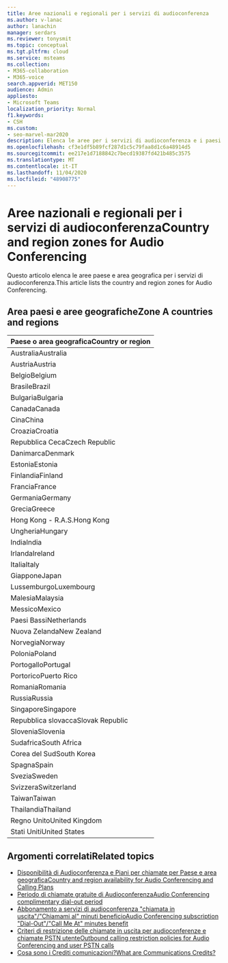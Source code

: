 ```yaml
---
title: Aree nazionali e regionali per i servizi di audioconferenza
ms.author: v-lanac
author: lanachin
manager: serdars
ms.reviewer: tonysmit
ms.topic: conceptual
ms.tgt.pltfrm: cloud
ms.service: msteams
ms.collection:
- M365-collaboration
- M365-voice
search.appverid: MET150
audience: Admin
appliesto:
- Microsoft Teams
localization_priority: Normal
f1.keywords:
- CSH
ms.custom:
- seo-marvel-mar2020
description: Elenca le aree per i servizi di audioconferenza e i paesi e le aree geografiche di ogni zona.
ms.openlocfilehash: cf3e1df5b89fcf287d1c5c79faa8d1c6a48914d5
ms.sourcegitcommit: ee217e1d7188842c7becd19387fd421b485c3575
ms.translationtype: MT
ms.contentlocale: it-IT
ms.lasthandoff: 11/04/2020
ms.locfileid: "48908775"
---
```

# <a name="country-and-region-zones-for-audio-conferencing"></a><span data-ttu-id="595e6-103">Aree nazionali e regionali per i servizi di audioconferenza</span><span class="sxs-lookup"><span data-stu-id="595e6-103">Country and region zones for Audio Conferencing</span></span>

<span data-ttu-id="595e6-104">Questo articolo elenca le aree paese e area geografica per i servizi di audioconferenza.</span><span class="sxs-lookup"><span data-stu-id="595e6-104">This article lists the country and region zones for Audio Conferencing.</span></span>

## <a name="zone-a-countries-and-regions"></a><span data-ttu-id="595e6-105">Area paesi e aree geografiche</span><span class="sxs-lookup"><span data-stu-id="595e6-105">Zone A countries and regions</span></span>

|<span data-ttu-id="595e6-106">Paese o area geografica</span><span class="sxs-lookup"><span data-stu-id="595e6-106">Country or region</span></span>    |
|-----|
|<span data-ttu-id="595e6-107">Australia</span><span class="sxs-lookup"><span data-stu-id="595e6-107">Australia</span></span>  <br/> |
|<span data-ttu-id="595e6-108">Austria</span><span class="sxs-lookup"><span data-stu-id="595e6-108">Austria</span></span>  <br/> |
|<span data-ttu-id="595e6-109">Belgio</span><span class="sxs-lookup"><span data-stu-id="595e6-109">Belgium</span></span>  <br/> |
|<span data-ttu-id="595e6-110">Brasile</span><span class="sxs-lookup"><span data-stu-id="595e6-110">Brazil</span></span>  <br/> |
|<span data-ttu-id="595e6-111">Bulgaria</span><span class="sxs-lookup"><span data-stu-id="595e6-111">Bulgaria</span></span>  <br/> |
|<span data-ttu-id="595e6-112">Canada</span><span class="sxs-lookup"><span data-stu-id="595e6-112">Canada</span></span>  <br/> |
|<span data-ttu-id="595e6-113">Cina</span><span class="sxs-lookup"><span data-stu-id="595e6-113">China</span></span>  <br/> |
|<span data-ttu-id="595e6-114">Croazia</span><span class="sxs-lookup"><span data-stu-id="595e6-114">Croatia</span></span>  <br/> |
|<span data-ttu-id="595e6-115">Repubblica Ceca</span><span class="sxs-lookup"><span data-stu-id="595e6-115">Czech Republic</span></span>  <br/> |
|<span data-ttu-id="595e6-116">Danimarca</span><span class="sxs-lookup"><span data-stu-id="595e6-116">Denmark</span></span>  <br/> |
|<span data-ttu-id="595e6-117">Estonia</span><span class="sxs-lookup"><span data-stu-id="595e6-117">Estonia</span></span>  <br/> |
|<span data-ttu-id="595e6-118">Finlandia</span><span class="sxs-lookup"><span data-stu-id="595e6-118">Finland</span></span>  <br/> |
|<span data-ttu-id="595e6-119">Francia</span><span class="sxs-lookup"><span data-stu-id="595e6-119">France</span></span>  <br/> |
|<span data-ttu-id="595e6-120">Germania</span><span class="sxs-lookup"><span data-stu-id="595e6-120">Germany</span></span>  <br/> |
|<span data-ttu-id="595e6-121">Grecia</span><span class="sxs-lookup"><span data-stu-id="595e6-121">Greece</span></span>  <br/> |
|<span data-ttu-id="595e6-122">Hong Kong - R.A.S.</span><span class="sxs-lookup"><span data-stu-id="595e6-122">Hong Kong</span></span>  <br/> |
|<span data-ttu-id="595e6-123">Ungheria</span><span class="sxs-lookup"><span data-stu-id="595e6-123">Hungary</span></span>  <br/> |
|<span data-ttu-id="595e6-124">India</span><span class="sxs-lookup"><span data-stu-id="595e6-124">India</span></span>  <br/> |
|<span data-ttu-id="595e6-125">Irlanda</span><span class="sxs-lookup"><span data-stu-id="595e6-125">Ireland</span></span>  <br/> |
|<span data-ttu-id="595e6-126">Italia</span><span class="sxs-lookup"><span data-stu-id="595e6-126">Italy</span></span>  <br/> |
|<span data-ttu-id="595e6-127">Giappone</span><span class="sxs-lookup"><span data-stu-id="595e6-127">Japan</span></span>  <br/> |
|<span data-ttu-id="595e6-128">Lussemburgo</span><span class="sxs-lookup"><span data-stu-id="595e6-128">Luxembourg</span></span>  <br/> |
|<span data-ttu-id="595e6-129">Malesia</span><span class="sxs-lookup"><span data-stu-id="595e6-129">Malaysia</span></span>  <br/> |
|<span data-ttu-id="595e6-130">Messico</span><span class="sxs-lookup"><span data-stu-id="595e6-130">Mexico</span></span>  <br/> |
|<span data-ttu-id="595e6-131">Paesi Bassi</span><span class="sxs-lookup"><span data-stu-id="595e6-131">Netherlands</span></span>  <br/> |
|<span data-ttu-id="595e6-132">Nuova Zelanda</span><span class="sxs-lookup"><span data-stu-id="595e6-132">New Zealand</span></span>  <br/> |
|<span data-ttu-id="595e6-133">Norvegia</span><span class="sxs-lookup"><span data-stu-id="595e6-133">Norway</span></span>  <br/> |
|<span data-ttu-id="595e6-134">Polonia</span><span class="sxs-lookup"><span data-stu-id="595e6-134">Poland</span></span>  <br/> |
|<span data-ttu-id="595e6-135">Portogallo</span><span class="sxs-lookup"><span data-stu-id="595e6-135">Portugal</span></span>  <br/> |
|<span data-ttu-id="595e6-136">Portorico</span><span class="sxs-lookup"><span data-stu-id="595e6-136">Puerto Rico</span></span>  <br/> |
|<span data-ttu-id="595e6-137">Romania</span><span class="sxs-lookup"><span data-stu-id="595e6-137">Romania</span></span>  <br/> |
|<span data-ttu-id="595e6-138">Russia</span><span class="sxs-lookup"><span data-stu-id="595e6-138">Russia</span></span>  <br/> |
|<span data-ttu-id="595e6-139">Singapore</span><span class="sxs-lookup"><span data-stu-id="595e6-139">Singapore</span></span>  <br/> |
|<span data-ttu-id="595e6-140">Repubblica slovacca</span><span class="sxs-lookup"><span data-stu-id="595e6-140">Slovak Republic</span></span>  <br/> |
|<span data-ttu-id="595e6-141">Slovenia</span><span class="sxs-lookup"><span data-stu-id="595e6-141">Slovenia</span></span>  <br/> |
|<span data-ttu-id="595e6-142">Sudafrica</span><span class="sxs-lookup"><span data-stu-id="595e6-142">South Africa</span></span>  <br/> |
|<span data-ttu-id="595e6-143">Corea del Sud</span><span class="sxs-lookup"><span data-stu-id="595e6-143">South Korea</span></span>  <br/> |
|<span data-ttu-id="595e6-144">Spagna</span><span class="sxs-lookup"><span data-stu-id="595e6-144">Spain</span></span>  <br/> |
|<span data-ttu-id="595e6-145">Svezia</span><span class="sxs-lookup"><span data-stu-id="595e6-145">Sweden</span></span>  <br/> |
|<span data-ttu-id="595e6-146">Svizzera</span><span class="sxs-lookup"><span data-stu-id="595e6-146">Switzerland</span></span>  <br/> |
|<span data-ttu-id="595e6-147">Taiwan</span><span class="sxs-lookup"><span data-stu-id="595e6-147">Taiwan</span></span>  <br/> |
|<span data-ttu-id="595e6-148">Thailandia</span><span class="sxs-lookup"><span data-stu-id="595e6-148">Thailand</span></span>  <br/> |
|<span data-ttu-id="595e6-149">Regno Unito</span><span class="sxs-lookup"><span data-stu-id="595e6-149">United Kingdom</span></span>  <br/> |
|<span data-ttu-id="595e6-150">Stati Uniti</span><span class="sxs-lookup"><span data-stu-id="595e6-150">United States</span></span>  <br/> |

## <a name="related-topics"></a><span data-ttu-id="595e6-151">Argomenti correlati</span><span class="sxs-lookup"><span data-stu-id="595e6-151">Related topics</span></span>

- [<span data-ttu-id="595e6-152">Disponibilità di Audioconferenza e Piani per chiamate per Paese e area geografica</span><span class="sxs-lookup"><span data-stu-id="595e6-152">Country and region availability for Audio Conferencing and Calling Plans</span></span>](country-and-region-availability-for-audio-conferencing-and-calling-plans/country-and-region-availability-for-audio-conferencing-and-calling-plans.md)
- [<span data-ttu-id="595e6-153">Periodo di chiamate gratuite di Audioconferenza</span><span class="sxs-lookup"><span data-stu-id="595e6-153">Audio Conferencing complimentary dial-out period</span></span>](complimentary-dial-out-period.md)
- [<span data-ttu-id="595e6-154">Abbonamento a servizi di audioconferenza "chiamata in uscita"/"Chiamami al" minuti beneficio</span><span class="sxs-lookup"><span data-stu-id="595e6-154">Audio Conferencing subscription "Dial-Out"/"Call Me At" minutes benefit</span></span>](audio-conferencing-subscription-dial-out.md)
- [<span data-ttu-id="595e6-155">Criteri di restrizione delle chiamate in uscita per audioconferenze e chiamate PSTN utente</span><span class="sxs-lookup"><span data-stu-id="595e6-155">Outbound calling restriction policies for Audio Conferencing and user PSTN calls</span></span>](outbound-calling-restriction-policies.md)
- [<span data-ttu-id="595e6-156">Cosa sono i Crediti comunicazioni?</span><span class="sxs-lookup"><span data-stu-id="595e6-156">What are Communications Credits?</span></span>](what-are-communications-credits.md)
